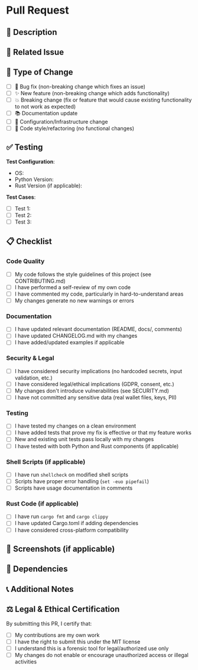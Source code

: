 # Pull Request

## 📝 Description
<!-- Describe your changes in detail -->

## 🎯 Related Issue
<!-- Link to related issue: Fixes #123 -->

## 🔄 Type of Change
<!-- Mark with an `x` all that apply -->
- [ ] 🐛 Bug fix (non-breaking change which fixes an issue)
- [ ] ✨ New feature (non-breaking change which adds functionality)
- [ ] 💥 Breaking change (fix or feature that would cause existing functionality to not work as expected)
- [ ] 📚 Documentation update
- [ ] 🔧 Configuration/Infrastructure change
- [ ] 🎨 Code style/refactoring (no functional changes)

## ✅ Testing
<!-- Describe how you tested your changes -->

**Test Configuration**:
- OS: 
- Python Version: 
- Rust Version (if applicable):

**Test Cases**:
- [ ] Test 1: 
- [ ] Test 2: 
- [ ] Test 3: 

## 📋 Checklist
<!-- Mark with an `x` all that you have completed -->

### Code Quality
- [ ] My code follows the style guidelines of this project (see CONTRIBUTING.md)
- [ ] I have performed a self-review of my own code
- [ ] I have commented my code, particularly in hard-to-understand areas
- [ ] My changes generate no new warnings or errors

### Documentation
- [ ] I have updated relevant documentation (README, docs/, comments)
- [ ] I have updated CHANGELOG.md with my changes
- [ ] I have added/updated examples if applicable

### Security & Legal
- [ ] I have considered security implications (no hardcoded secrets, input validation, etc.)
- [ ] I have considered legal/ethical implications (GDPR, consent, etc.)
- [ ] My changes don't introduce vulnerabilities (see SECURITY.md)
- [ ] I have not committed any sensitive data (real wallet files, keys, PII)

### Testing
- [ ] I have tested my changes on a clean environment
- [ ] I have added tests that prove my fix is effective or that my feature works
- [ ] New and existing unit tests pass locally with my changes
- [ ] I have tested with both Python and Rust components (if applicable)

### Shell Scripts (if applicable)
- [ ] I have run `shellcheck` on modified shell scripts
- [ ] Scripts have proper error handling (`set -euo pipefail`)
- [ ] Scripts have usage documentation in comments

### Rust Code (if applicable)
- [ ] I have run `cargo fmt` and `cargo clippy`
- [ ] I have updated Cargo.toml if adding dependencies
- [ ] I have considered cross-platform compatibility

## 📸 Screenshots (if applicable)
<!-- Add screenshots for UI changes -->

## 🔗 Dependencies
<!-- List any dependencies that are required for this change -->

## 📞 Additional Notes
<!-- Any additional information for reviewers -->

## ⚖️ Legal & Ethical Certification
By submitting this PR, I certify that:
- [ ] My contributions are my own work
- [ ] I have the right to submit this under the MIT license
- [ ] I understand this is a forensic tool for legal/authorized use only
- [ ] My changes do not enable or encourage unauthorized access or illegal activities
